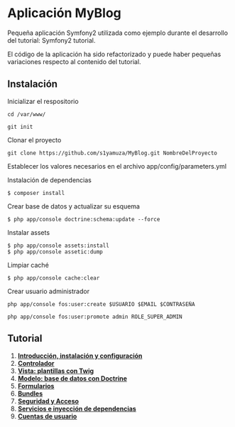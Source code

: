Aplicación **MyBlog**
========================

Pequeña aplicación Symfony2 utilizada como ejemplo durante el desarrollo del tutorial: Symfony2 tutorial.

El código de la aplicación ha sido refactorizado y puede haber pequeñas variaciones respecto al contenido del tutorial.

Instalación
--------------
Inicializar el respositorio

```
cd /var/www/

git init
```

Clonar el proyecto

```
git clone https://github.com/s1yamuza/MyBlog.git NombreDelProyecto
```
Establecer los valores necesarios en el archivo app/config/parameters.yml

Instalación de dependencias

```
$ composer install
```

Crear base de datos y actualizar su esquema

```
$ php app/console doctrine:schema:update --force
```
Instalar assets

```
$ php app/console assets:install
$ php app/console assetic:dump
```
Limpiar caché

```
$ php app/console cache:clear
```

Crear usuario administrador

```
php app/console fos:user:create $USUARIO $EMAIL $CONTRASEÑA

php app/console fos:user:promote admin ROLE_SUPER_ADMIN

```

Tutorial
--------------
1. [**Introducción, instalación y configuración**][1]
2. [**Controlador**][2]
3. [**Vista: plantillas con Twig**][3]
4. [**Modelo: base de datos con Doctrine**][4]
5. [**Formularios**][5]
6. [**Bundles**][6]
7. [**Seguridad y Acceso**][7]
8. [**Servicios e inyección de dependencias**][8]
9. [**Cuentas de usuario**][9]

[1]: https://github.com/s1yamuza/MyBlog/blob/master/doc/1.%20Introducci%C3%B3n%2C%20instalaci%C3%B3n%20y%20configuraci%C3%B3n.md
[2]: https://github.com/s1yamuza/MyBlog/blob/master/doc/2.%20Controlador.md
[3]: https://github.com/s1yamuza/MyBlog/blob/master/doc/3.%20Vista:%20plantillas%20con%20Twig.md
[4]: https://github.com/s1yamuza/MyBlog/blob/master/doc/4.%20Modelo:%20base%20de%20datos%20con%20Doctrine.md
[5]: https://github.com/s1yamuza/MyBlog/blob/master/doc/5.%20Formularios.md
[6]: https://github.com/s1yamuza/MyBlog/blob/master/doc/6.%20Bundles.md
[7]: https://github.com/s1yamuza/MyBlog/blob/master/doc/7.%20Seguridad%20y%20Acceso.md
[8]: https://github.com/s1yamuza/MyBlog/blob/master/doc/8.%20Servicios%20e%20inyecci%C3%B3n%20de%20dependencias.md
[9]: https://github.com/s1yamuza/MyBlog/blob/master/doc/9.%20Cuentas%20de%20usuario.md
